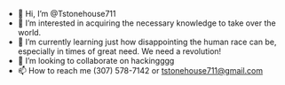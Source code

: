 - 👋 Hi, I’m @Tstonehouse711
- 👀 I’m interested in acquiring the necessary knowledge to take over the world.
- 🌱 I’m currently learning just how disappointing the human race can be, especially in times of great need. We need a revolution!
- 💞️ I’m looking to collaborate on hackingggg
- 📫 How to reach me (307) 578-7142 or tstonehouse711@gmail.com

<!---
Tstonehouse711/Tstonehouse711 is a ✨ special ✨ repository because its `README.md` (this file) appears on your GitHub profile.
You can click the Preview link to take a look at your changes.
--->
